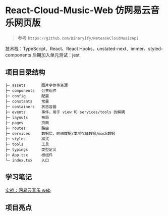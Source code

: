 # React-Cloud-Music-Web 仿网易云音乐网页版

> 参考 `https://github.com/Binaryify/NeteaseCloudMusicApi` <br />

技术栈：TypeScript、React、React Hooks、unstated-next、immer、styled-components
后期加入单元测试：jest

## 项目目录结构

```text
├─ assets       图片字体等资源
├─ components   公共组件
├─ config       配置
├─ constants    常量
├─ containers   状态容器
├─ events       事件，用于 view 和 services/tools 的解耦
├─ layouts      布局
├─ pages        页面
├─ routes       路由
├─ services     数据层，网络数据/本地存储数据/mock数据
├─ styles       样式
├─ tools        工具
├─ typings      类型定义
├─ App.tsx      根组件
└─ index.tsx    入口
```

## 学习笔记

[实战：网易云音乐 web](https://www.yuque.com/zg_zhang/omlpo2)

## 项目亮点


